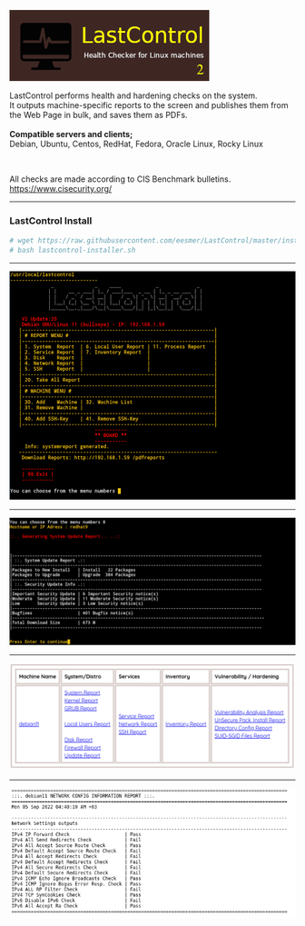 ![alt text](images/lastcontrol_logo.png "LastControl")
<br>


LastControl performs health and hardening checks on the system.<br>
It outputs machine-specific reports to the screen and publishes them from the Web Page in bulk, and saves them as PDFs.<br>
<br>
**Compatible servers and clients;** <br>
Debian, Ubuntu, Centos, RedHat, Fedora, Oracle Linux, Rocky Linux<br>

<br>

All checks are made according to CIS Benchmark bulletins.<br>
https://www.cisecurity.org/

---

### LastControl Install
```bash
# wget https://raw.githubusercontent.com/eesmer/LastControl/master/installer/lastcontrol-installer.sh
# bash lastcontrol-installer.sh
```
---

![alt text](images/LC_Manager_MainMenu.png "LastControl Reports TUI Screen")

---

![alt text](images/tui_report-2.png "LastControl Reports TUI Screen")

---

![alt text](images/lastcontrol_allreports.png "LastControl Reports Web Screen")

---

![alt text](images/lastcontrol_report2.png "LastControl Network Report Web Screen")
